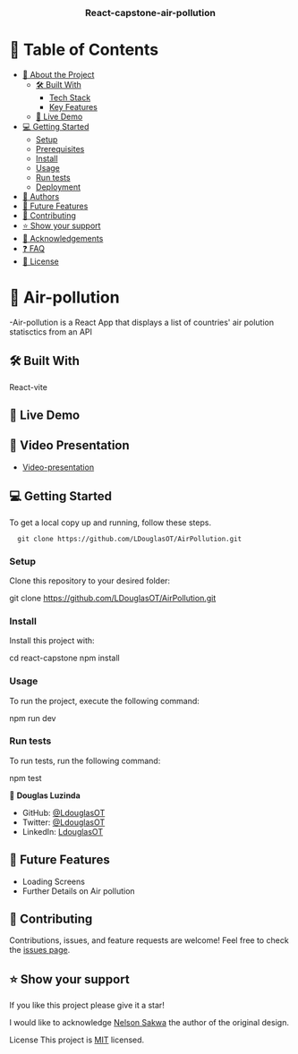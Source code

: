 <a name="readme-top"></a>

<div align="center">

  
  <br/>

  <h3><b>React-capstone-air-pollution</b></h3>

</div>


# 📗 Table of Contents

- [📖 About the Project](#about-project)
  - [🛠 Built With](#built-with)
    - [Tech Stack](#tech-stack)
    - [Key Features](#key-features)
  - [🚀 Live Demo](#live-demo)
- [💻 Getting Started](#getting-started)
  - [Setup](#setup)
  - [Prerequisites](#prerequisites)
  - [Install](#install)
  - [Usage](#usage)
  - [Run tests](#run-tests)
  - [Deployment](#triangular_flag_on_post-deployment)
- [👥 Authors](#authors)
- [🔭 Future Features](#future-features)
- [🤝 Contributing](#contributing)
- [⭐️ Show your support](#support)
- [🙏 Acknowledgements](#acknowledgements)
- [❓ FAQ](#faq)
- [📝 License](#license)

<!-- PROJECT DESCRIPTION -->
# 📖 Air-pollution <a name="about-project"></a>
-Air-pollution is a React App  that displays a list of countries' air polution statisctics from an API

## 🛠 Built With <a name="built-with"></a>
 React-vite

## 🚀 Live Demo <a name="live-demo"></a>

## 🚀 Video Presentation <a name="live-demo"></a>
- [Video-presentation](https://www.loom.com/share/0e8e15093eff4bb6b535463d2b015f56)

<!-- GETTING STARTED -->
## 💻 Getting Started <a name="getting-started"></a>
To get a local copy up and running, follow these steps.
```
  git clone https://github.com/LDouglasOT/AirPollution.git
```
### Setup
Clone this repository to your desired folder:

  git clone https://github.com/LDouglasOT/AirPollution.git

### Install
Install this project with:

  cd react-capstone
  npm install
### Usage
To run the project, execute the following command:

  npm run dev

### Run tests
To run tests, run the following command:

  npm test

<!-- AUTHORS -->
👤 **Douglas Luzinda**


- GitHub: [@LdouglasOT](https://github.com/LdouglasOT)
- Twitter: [@LdouglasOT](https://twitter.com/LdouglasOT)
- LinkedIn: [LdouglasOT](https://www.linkedin.com/in/LdouglasOT/)
<!-- FUTURE FEATURES -->
## 🔭 Future Features <a name="future-features"></a>
- Loading Screens
- Further Details on Air pollution

<!-- CONTRIBUTING -->
## 🤝 Contributing <a name="contributing"></a>
Contributions, issues, and feature requests are welcome!
Feel free to check the [issues page](https://github.com/LDouglasOT/AirPollution/issues).

<!-- SUPPORT -->
## ⭐️ Show your support <a name="support"></a>
If you like this project please give it a star!

<!-- ACKNOWLEDGEMENTS -->

I would like to acknowledge [Nelson Sakwa](https://www.behance.net/sakwadesignstudio) the author of the original design.

<!-- LICENSE -->
License <a name="license"></a>
This project is [MIT](https://github.com/Daniel-Kigozi/Mobile-First/blob/my-html/LICENSE.md) licensed.